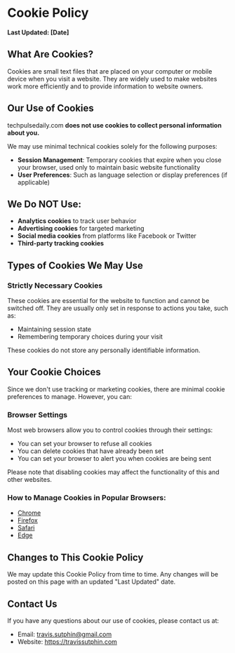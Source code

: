 # Cookie Policy

**Last Updated: [Date]**

## What Are Cookies?

Cookies are small text files that are placed on your computer or mobile device when you visit a website. They are widely used to make websites work more efficiently and to provide information to website owners.

## Our Use of Cookies

techpulsedaily.com **does not use cookies to collect personal information about you.**

We may use minimal technical cookies solely for the following purposes:
- **Session Management**: Temporary cookies that expire when you close your browser, used only to maintain basic website functionality
- **User Preferences**: Such as language selection or display preferences (if applicable)

## We Do NOT Use:

- **Analytics cookies** to track user behavior
- **Advertising cookies** for targeted marketing
- **Social media cookies** from platforms like Facebook or Twitter
- **Third-party tracking cookies**

## Types of Cookies We May Use

### Strictly Necessary Cookies
These cookies are essential for the website to function and cannot be switched off. They are usually only set in response to actions you take, such as:
- Maintaining session state
- Remembering temporary choices during your visit

These cookies do not store any personally identifiable information.

## Your Cookie Choices

Since we don't use tracking or marketing cookies, there are minimal cookie preferences to manage. However, you can:

### Browser Settings
Most web browsers allow you to control cookies through their settings:
- You can set your browser to refuse all cookies
- You can delete cookies that have already been set
- You can set your browser to alert you when cookies are being sent

Please note that disabling cookies may affect the functionality of this and other websites.

### How to Manage Cookies in Popular Browsers:
- [Chrome](https://support.google.com/chrome/answer/95647)
- [Firefox](https://support.mozilla.org/en-US/kb/enable-and-disable-cookies-website-preferences)
- [Safari](https://support.apple.com/guide/safari/manage-cookies-and-website-data-sfri11471/mac)
- [Edge](https://support.microsoft.com/en-us/microsoft-edge/delete-cookies-in-microsoft-edge-63947406-40ac-c3b8-57b9-2a946a29ae09)

## Changes to This Cookie Policy

We may update this Cookie Policy from time to time. Any changes will be posted on this page with an updated "Last Updated" date.

## Contact Us

If you have any questions about our use of cookies, please contact us at:
- Email: travis.sutphin@gmail.com
- Website: https://travissutphin.com